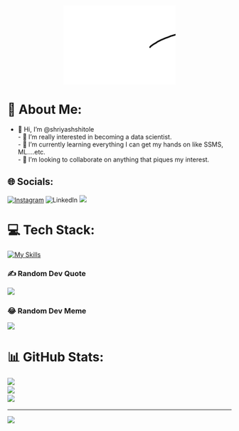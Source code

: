 <div align="center">
<img src="https://github.com/InTruder-Sec/InTruder-Sec/blob/main/svg.svg" align="center" style="width: 50%" />
</div> 


# 💫 About Me:
- 👋 Hi, I’m @shriyashshitole<br>- 👀 I’m really interested in becoming a data scientist.<br>- 🌱 I’m currently learning everything I can get my hands on like SSMS, ML....etc.<br>- 💞️ I’m looking to collaborate on anything that piques my interest.


## 🌐 Socials:
[![Instagram](https://img.shields.io/badge/Instagram-%23E4405F.svg?logo=Instagram&logoColor=white)](https://instagram.com/shriyashshitole) ![LinkedIn](https://img.shields.io/badge/LinkedIn-%230077B5.svg?logo=linkedin&logoColor=white)
[![](https://visitcount.itsvg.in/api?id=prajwal-0706&icon=2&color=6)](https://visitcount.itsvg.in)

# 💻 Tech Stack:
[![My Skills](https://skillicons.dev/icons?i=c,cs,cpp,java,git,html,css,js,angular,arduino,blender,cloudflare,dotnet,linux,mongodb,mysql,nodejs,pytorch,sqlite,stackoverflow,scala,tensorflow,visualstudio,vscode&perline=15)]()

### ✍️ Random Dev Quote
![](https://quotes-github-readme.vercel.app/api?type=horizontal&theme=radical)

### 😂 Random Dev Meme
<img src='https://randommeme-five.vercel.app/' style="height: 400px;"/>

# 📊 GitHub Stats:
![](https://github-readme-stats.vercel.app/api?username=shriyashshitole&theme=react&hide_border=false&include_all_commits=true&count_private=true)<br/>
![](https://github-readme-streak-stats.herokuapp.com/?user=shriyashshitole&theme=react&hide_border=false)<br/>
![](https://github-readme-stats.vercel.app/api/top-langs/?username=shriyashshitole&theme=react&hide_border=false&include_all_commits=true&count_private=true&layout=compact)


---
[![](https://visitcount.itsvg.in/api?id=shriyashshitole&icon=0&color=0)](https://visitcount.itsvg.in)

<!-- -->
